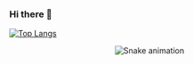 ### Hi there 👋
[![Top Langs](https://github-readme-stats.vercel.app/api/top-langs/?username=backcost&layout=compact)](https://github.com/backcost/github-readme-stats) 

<div  align="center"> 
 
  ![Snake animation](https://github.com/backcost/backcost/blob/output/github-contribution-grid-snake.svg)
 
</div>
 
 


